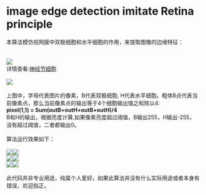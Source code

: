 # image edge detection imitate Retina principle 
本算法模仿视网膜中双极细胞和水平细胞的作用，来提取图像的边缘特征：<br/><br/><br />
<img src="http://planet0104.github.io/sjxxb.png" /><br />
详情查看:<a href="https://baike.baidu.com/item/%E7%A5%9E%E7%BB%8F%E8%8A%82%E7%BB%86%E8%83%9E">神经节细胞</a><br /><br />
<img src="http://planet0104.github.io/table.png"/><br/><br/>
上图中，字母代表图片的像素，B代表双极细胞, H代表水平细胞。粗体B点代表当前像素点，那么当前像素点的输出等于4个细胞输出值之和除以4:<br/>
<b>pixel(1,1) = Sum(outB+outH+outB+outH)/4</b><br/>
B和H的输出，根据亮度计算,如果像素亮度超过阈值，B输出255，H输出-255，没有超过阈值，二者都输出0。<br/><br/>
算法运行效果如下：<br/><br/>
<img src="http://planet0104.github.io/rust.png"/><img src="http://planet0104.github.io/rust_out.png"/><br/>
<img src="http://planet0104.github.io/0.png"/><img src="http://planet0104.github.io/0_out.png"/><br/>
<img src="http://planet0104.github.io/1.png"/><img src="http://planet0104.github.io/1_out.png"/><br/><br/>
此代码并非专业用途，纯属个人爱好。如果此算法并没有什么实际用途或者本身有错误，欢迎指正。
